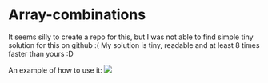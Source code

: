 # Array-combinations

It seems silly to create a repo for this, but I was not able to find simple tiny solution for this on github :(
My solution is tiny, readable and at least 8 times faster than yours :D

An example of how to use it:
![](https://i.imgur.com/m4YC0Ow.png)
